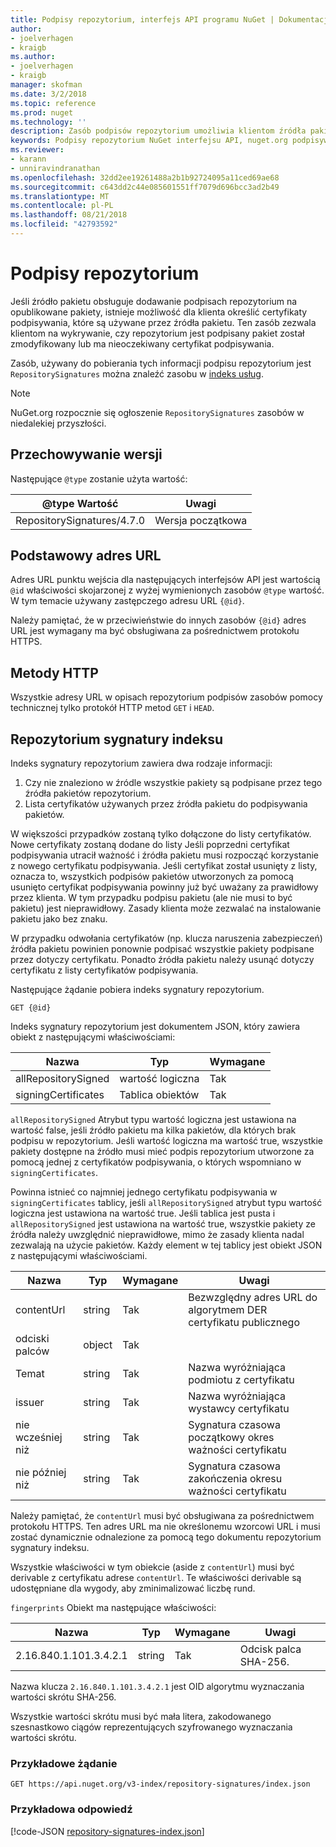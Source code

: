```yaml
---
title: Podpisy repozytorium, interfejs API programu NuGet | Dokumentacja firmy Microsoft
author:
- joelverhagen
- kraigb
ms.author:
- joelverhagen
- kraigb
manager: skofman
ms.date: 3/2/2018
ms.topic: reference
ms.prod: nuget
ms.technology: ''
description: Zasób podpisów repozytorium umożliwia klientom źródła pakietu zawiera informacje o repozytorium, ich możliwości podpisywania.
keywords: Podpisy repozytorium NuGet interfejsu API, nuget.org podpisywania certyfikatów, podpisywanie pakietów nuget.org
ms.reviewer:
- karann
- unniravindranathan
ms.openlocfilehash: 32dd2ee19261488a2b1b92724095a11ced69ae68
ms.sourcegitcommit: c643dd2c44e085601551ff7079d696bcc3ad2b49
ms.translationtype: MT
ms.contentlocale: pl-PL
ms.lasthandoff: 08/21/2018
ms.locfileid: "42793592"
---
```

# <a name="repository-signatures"></a>Podpisy repozytorium

Jeśli źródło pakietu obsługuje dodawanie podpisach repozytorium na opublikowane pakiety, istnieje możliwość dla klienta określić certyfikaty podpisywania, które są używane przez źródła pakietu. Ten zasób zezwala klientom na wykrywanie, czy repozytorium jest podpisany pakiet został zmodyfikowany lub ma nieoczekiwany certyfikat podpisywania.

Zasób, używany do pobierania tych informacji podpisu repozytorium jest `RepositorySignatures` można znaleźć zasobu w [indeks usług](service-index.md).

> [!Note]
> NuGet.org rozpocznie się ogłoszenie `RepositorySignatures` zasobów w niedalekiej przyszłości.

## <a name="versioning"></a>Przechowywanie wersji

Następujące `@type` zostanie użyta wartość:

@type Wartość                | Uwagi
-------------------------- | -----
RepositorySignatures/4.7.0 | Wersja początkowa

## <a name="base-url"></a>Podstawowy adres URL

Adres URL punktu wejścia dla następujących interfejsów API jest wartością `@id` właściwości skojarzonej z wyżej wymienionych zasobów `@type` wartość. W tym temacie używany zastępczego adresu URL `{@id}`.

Należy pamiętać, że w przeciwieństwie do innych zasobów `{@id}` adres URL jest wymagany ma być obsługiwana za pośrednictwem protokołu HTTPS.

## <a name="http-methods"></a>Metody HTTP

Wszystkie adresy URL w opisach repozytorium podpisów zasobów pomocy technicznej tylko protokół HTTP metod `GET` i `HEAD`.

## <a name="repository-signatures-index"></a>Repozytorium sygnatury indeksu

Indeks sygnatury repozytorium zawiera dwa rodzaje informacji:

1. Czy nie znaleziono w źródle wszystkie pakiety są podpisane przez tego źródła pakietów repozytorium.
1. Lista certyfikatów używanych przez źródła pakietu do podpisywania pakietów.

W większości przypadków zostaną tylko dołączone do listy certyfikatów. Nowe certyfikaty zostaną dodane do listy Jeśli poprzedni certyfikat podpisywania utracił ważność i źródła pakietu musi rozpocząć korzystanie z nowego certyfikatu podpisywania. Jeśli certyfikat został usunięty z listy, oznacza to, wszystkich podpisów pakietów utworzonych za pomocą usunięto certyfikat podpisywania powinny już być uważany za prawidłowy przez klienta. W tym przypadku podpisu pakietu (ale nie musi to być pakietu) jest nieprawidłowy. Zasady klienta może zezwalać na instalowanie pakietu jako bez znaku.

W przypadku odwołania certyfikatów (np. klucza naruszenia zabezpieczeń) źródła pakietu powinien ponownie podpisać wszystkie pakiety podpisane przez dotyczy certyfikatu. Ponadto źródła pakietu należy usunąć dotyczy certyfikatu z listy certyfikatów podpisywania.

Następujące żądanie pobiera indeks sygnatury repozytorium.

    GET {@id}

Indeks sygnatury repozytorium jest dokumentem JSON, który zawiera obiekt z następującymi właściwościami:

Nazwa                | Typ             | Wymagane
------------------- | ---------------- | --------
allRepositorySigned | wartość logiczna          | Tak
signingCertificates | Tablica obiektów | Tak

`allRepositorySigned` Atrybut typu wartość logiczna jest ustawiona na wartość false, jeśli źródło pakietu ma kilka pakietów, dla których brak podpisu w repozytorium. Jeśli wartość logiczna ma wartość true, wszystkie pakiety dostępne na źródło musi mieć podpis repozytorium utworzone za pomocą jednej z certyfikatów podpisywania, o których wspomniano w `signingCertificates`.

Powinna istnieć co najmniej jednego certyfikatu podpisywania w `signingCertificates` tablicy, jeśli `allRepositorySigned` atrybut typu wartość logiczna jest ustawiona na wartość true. Jeśli tablica jest pusta i `allRepositorySigned` jest ustawiona na wartość true, wszystkie pakiety ze źródła należy uwzględnić nieprawidłowe, mimo że zasady klienta nadal zezwalają na użycie pakietów. Każdy element w tej tablicy jest obiekt JSON z następującymi właściwościami.

Nazwa         | Typ   | Wymagane | Uwagi
------------ | ------ | -------- | -----
contentUrl   | string | Tak      | Bezwzględny adres URL do algorytmem DER certyfikatu publicznego
odciski palców | object | Tak      |
Temat      | string | Tak      | Nazwa wyróżniająca podmiotu z certyfikatu
issuer       | string | Tak      | Nazwa wyróżniająca wystawcy certyfikatu
nie wcześniej niż    | string | Tak      | Sygnatura czasowa początkowy okres ważności certyfikatu
nie później niż     | string | Tak      | Sygnatura czasowa zakończenia okresu ważności certyfikatu

Należy pamiętać, że `contentUrl` musi być obsługiwana za pośrednictwem protokołu HTTPS. Ten adres URL ma nie określonemu wzorcowi URL i musi zostać dynamicznie odnalezione za pomocą tego dokumentu repozytorium sygnatury indeksu. 

Wszystkie właściwości w tym obiekcie (aside z `contentUrl`) musi być derivable z certyfikatu adrese `contentUrl`.
Te właściwości derivable są udostępniane dla wygody, aby zminimalizować liczbę rund.

`fingerprints` Obiekt ma następujące właściwości:

Nazwa                   | Typ   | Wymagane | Uwagi
---------------------- | ------ | -------- | -----
2.16.840.1.101.3.4.2.1 | string | Tak      | Odcisk palca SHA-256.

Nazwa klucza `2.16.840.1.101.3.4.2.1` jest OID algorytmu wyznaczania wartości skrótu SHA-256.

Wszystkie wartości skrótu musi być mała litera, zakodowanego szesnastkowo ciągów reprezentujących szyfrowanego wyznaczania wartości skrótu.

### <a name="sample-request"></a>Przykładowe żądanie

    GET https://api.nuget.org/v3-index/repository-signatures/index.json

### <a name="sample-response"></a>Przykładowa odpowiedź

[!code-JSON [repository-signatures-index.json](./_data/repository-signatures-index.json)]
